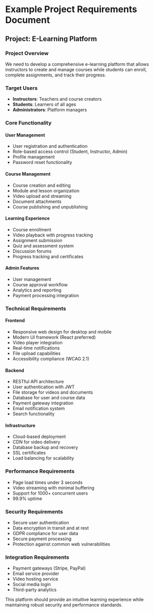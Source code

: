 # Example Project Requirements Document

## Project: E-Learning Platform

### Project Overview
We need to develop a comprehensive e-learning platform that allows instructors to create and manage courses while students can enroll, complete assignments, and track their progress.

### Target Users
- **Instructors**: Teachers and course creators
- **Students**: Learners of all ages
- **Administrators**: Platform managers

### Core Functionality

#### User Management
- User registration and authentication
- Role-based access control (Student, Instructor, Admin)
- Profile management
- Password reset functionality

#### Course Management
- Course creation and editing
- Module and lesson organization
- Video upload and streaming
- Document attachments
- Course publishing and unpublishing

#### Learning Experience
- Course enrollment
- Video playback with progress tracking
- Assignment submission
- Quiz and assessment system
- Discussion forums
- Progress tracking and certificates

#### Admin Features
- User management
- Course approval workflow
- Analytics and reporting
- Payment processing integration

### Technical Requirements

#### Frontend
- Responsive web design for desktop and mobile
- Modern UI framework (React preferred)
- Video player integration
- Real-time notifications
- File upload capabilities
- Accessibility compliance (WCAG 2.1)

#### Backend
- RESTful API architecture
- User authentication with JWT
- File storage for videos and documents
- Database for user and course data
- Payment gateway integration
- Email notification system
- Search functionality

#### Infrastructure
- Cloud-based deployment
- CDN for video delivery
- Database backup and recovery
- SSL certificates
- Load balancing for scalability

### Performance Requirements
- Page load times under 3 seconds
- Video streaming with minimal buffering
- Support for 1000+ concurrent users
- 99.9% uptime

### Security Requirements
- Secure user authentication
- Data encryption in transit and at rest
- GDPR compliance for user data
- Secure payment processing
- Protection against common web vulnerabilities

### Integration Requirements
- Payment gateways (Stripe, PayPal)
- Email service provider
- Video hosting service
- Social media login
- Third-party analytics

This platform should provide an intuitive learning experience while maintaining robust security and performance standards.